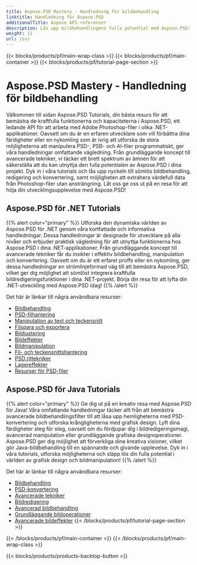```yaml
---
title: Aspose.PSD Mastery - Handledning för bildbehandling
linktitle: Handledning för Aspose.PSD
additionalTitle: Aspose API-referenser
description: Lås upp bildbehandlingens fulla potential med Aspose.PSD! Dyk in i våra omfattande handledningar för expertinsikter och praktisk vägledning.
weight: 11
url: /sv/
---
```


{{< blocks/products/pf/main-wrap-class >}}
{{< blocks/products/pf/main-container >}}
{{< blocks/products/pf/tutorial-page-section >}}

# Aspose.PSD Mastery - Handledning för bildbehandling


Välkommen till sidan Aspose.PSD Tutorials, din bästa resurs för att bemästra de kraftfulla funktionerna och kapaciteterna i Aspose.PSD, ett ledande API för att arbeta med Adobe Photoshop-filer i olika .NET-applikationer. Oavsett om du är en erfaren utvecklare som vill förbättra dina färdigheter eller en nykomling som är ivrig att utforska de stora möjligheterna att manipulera PSD-, PSB- och AI-filer programmatiskt, ger våra handledningar omfattande vägledning. Från grundläggande koncept till avancerade tekniker, vi täcker ett brett spektrum av ämnen för att säkerställa att du kan utnyttja den fulla potentialen av Aspose.PSD i dina projekt. Dyk in i våra tutorials och lås upp nyckeln till sömlös bildbehandling, redigering och konvertering, samt möjligheten att extrahera värdefull data från Photoshop-filer utan ansträngning. Låt oss ge oss ut på en resa för att höja din utvecklingsupplevelse med Aspose.PSD!

## Aspose.PSD för .NET Tutorials
{{% alert color="primary" %}}
Utforska den dynamiska världen av Aspose.PSD för .NET genom våra kortfattade och informativa handledningar. Dessa handledningar är designade för utvecklare på alla nivåer och erbjuder praktisk vägledning för att utnyttja funktionerna hos Aspose.PSD i dina .NET-applikationer. Från grundläggande koncept till avancerade tekniker får du insikter i effektiv bildbehandling, manipulation och konvertering. Oavsett om du är ett erfaret proffs eller en nykomling, ger dessa handledningar en strömlinjeformad väg till att bemästra Aspose.PSD, vilket ger dig möjlighet att sömlöst integrera kraftfulla bildredigeringsfunktioner i dina .NET-projekt. Börja din resa för att lyfta din .NET-utveckling med Aspose.PSD idag!
{{% /alert %}}

Det här är länkar till några användbara resurser:
 
- [Bildbehandling](./net/image-processing/)
- [PSD-filhantering](./net/psd-file-manipulation/)
- [Manipulation av text och teckensnitt](./net/text-and-font-manipulation/)
- [Filspara och exportera](./net/file-saving-and-exporting/)
- [Bildjustering](./net/image-adjustment/)
- [Bildeffekter](./net/image-effects/)
- [Bildmanipulation](./net/image-manipulation/)
- [Fil- och teckensnittshantering](./net/file-and-font-handling/)
- [PSD rittekniker](./net/psd-drawing-techniques/)
- [Lagereffekter](./net/layer-effects/)
- [Resurser för PSD-filer](./net/psd-file-resources/)


## Aspose.PSD för Java Tutorials
{{% alert color="primary" %}}
Ge dig ut på en kreativ resa med Aspose.PSD för Java! Våra omfattande handledningar täcker allt från att bemästra avancerade bildbehandlingsfilter till att låsa upp hemligheterna med PSD-konvertering och utforska krångligheterna med grafisk design. Lyft dina färdigheter steg för steg, oavsett om du fördjupar dig i bildredigeringsmagi, avancerad manipulation eller grundläggande grafiska designoperationer. Aspose.PSD ger dig möjlighet att förverkliga dina kreativa visioner, vilket gör Java-bildbehandling till en spännande och givande upplevelse. Dyk in i våra tutorials, utforska möjligheterna och släpp lös din fulla potential i världen av grafisk design och bildmanipulation!
{{% /alert %}}

Det här är länkar till några användbara resurser:

- [Bildbehandling](./java/image-processing/)
- [PSD-konvertering](./java/psd-conversion/)
- [Avancerade tekniker](./java/advanced-techniques/)
- [Bildredigering](./java/image-editing/)
- [Avancerad bildbehandling](./java/advanced-image-manipulation/)
- [Grundläggande bildoperationer](./java/basic-image-operations/)
- [Avancerade bildeffekter](./java/advanced-image-effects/)
{{< /blocks/products/pf/tutorial-page-section >}}

{{< /blocks/products/pf/main-container >}}
{{< /blocks/products/pf/main-wrap-class >}}

{{< blocks/products/products-backtop-button >}}
